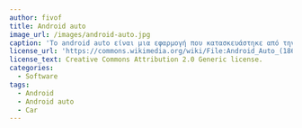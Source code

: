```yaml
---
author: fivof
title: Android auto
image_url: /images/android-auto.jpg
caption: 'Το android auto είναι μια εφαρμογή που κατασκευάστηκε από την google και  έχει στόχο να μεταφέρει της δυνατότητες του android στα ενσωματωμένα συστήματα των αυτοκινήτων.'
license_url: 'https://commons.wikimedia.org/wiki/File:Android_Auto_(18634357025).jpg'
license_text: Creative Commons Attribution 2.0 Generic license.
categories:
  - Software
tags:
  - Android
  - Android auto
  - Car
---
```

